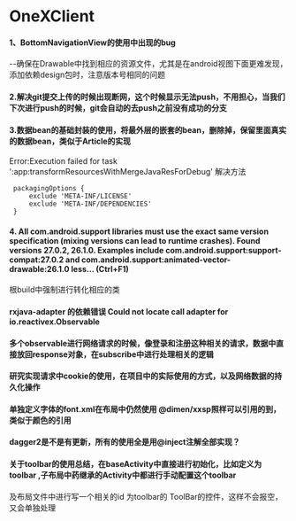 # OneXClient
#### 1、BottomNavigationView的使用中出现的bug
--确保在Drawable中找到相应的资源文件，尤其是在android视图下面更难发现，添加依赖design包时，注意版本号相同的问题
#### 2.解决git提交上传的时候出现断网，这个时候显示无法push，不用担心，当我们下次进行push的时候，git会自动的去push之前没有成功的分支

#### 3.数据bean的基础封装的使用，将最外层的嵌套的bean，删除掉，保留里面真实的数据bean，类似于Article的实现

Error:Execution failed for task ':app:transformResourcesWithMergeJavaResForDebug'
解决方法
```
 packagingOptions {
     exclude 'META-INF/LICENSE'
     exclude 'META-INF/DEPENDENCIES'
 }

```

#### 4. All com.android.support libraries must use the exact same version specification (mixing versions can lead to runtime crashes). Found versions 27.0.2, 26.1.0. Examples include com.android.support:support-compat:27.0.2 and com.android.support:animated-vector-drawable:26.1.0 less... (Ctrl+F1)
根build中强制进行转化相应的类

#### rxjava-adapter 的依赖错误  Could not locate call adapter for io.reactivex.Observable

#### 多个observable进行网络请求的时候，像登录和注册这种相关的请求，数据中直接放回response对象，在subscribe中进行处理相关的逻辑

#### 研究实现请求中cookie的使用，在项目中的实际使用的方式，以及网络数据的持久化操作


#### 单独定义字体的font.xml在布局中仍然使用  @dimen/xxsp照样可以引用的到，类似于颜色的引用

#### dagger2是不是有更新，所有的使用全是用@inject注解全部实现？

#### 关于toolbar的使用总结，在baseActivity中直接进行初始化，比如定义为  toolbar ,子布局中药继承的Activity中都进行手动配置这个toolbar
及布局文件中进行写一个相关的id 为toolbar的  ToolBar的控件，这样不会报空，又会单独处理